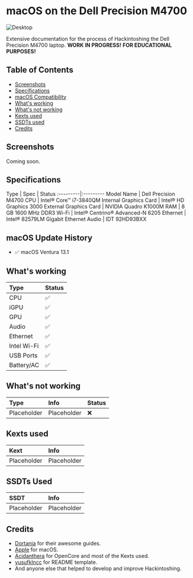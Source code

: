 # macOS on the Dell Precision M4700

![Desktop](/Images/Ventura%20Desktop.png)

Extensive documentation for the process of Hackintoshing the Dell Precision M4700 laptop. **WORK IN PROGRESS!**
**FOR EDUCATIONAL PURPOSES!**

## Table of Contents

- [Screenshots](https://github.com/extremegrief1/Lenovo_Legion_5_Hackintosh#screenshots)
- [Specifications](https://github.com/extremegrief1/Lenovo_Legion_5_Hackintosh#specifications)
- [macOS Compatibility](https://github.com/extremegrief1/Lenovo_Legion_5_Hackintosh#macos-update-history)
- [What's working](https://github.com/extremegrief1/Lenovo_Legion_5_Hackintosh#whats-working)
- [What's not working](https://github.com/extremegrief1/Lenovo_Legion_5_Hackintosh#whats-not-working)
- [Kexts used](https://github.com/extremegrief1/Lenovo_Legion_5_Hackintosh#Kexts-used)
- [SSDTs used](https://github.com/extremegrief1/Lenovo_Legion_5_Hackintosh#SSDTs-used)
- [Credits](https://github.com/extremegrief1/Lenovo_Legion_5_Hackintosh#credits)

## Screenshots

Coming soon.

## Specifications

Type | Spec | Status
:---------|:---------
Model Name | Dell Precision M4700
CPU | Intel® Core™ i7-3840QM
Internal Graphics Card | Intel® HD Graphics 3000
External Graphics Card | NVIDIA Quadro K1000M
RAM | 8 GB 1600 MHz DDR3
Wi-Fi | Intel® Centrino® Advanced-N 6205
Ethernet | Intel® 82579LM Gigabit Ethernet
Audio | IDT 92HD93BXX

## macOS Update History

- ✅ macOS Ventura 13.1

## What's working

Type | Status
:---------|:----------
CPU | ✅
iGPU | ✅
GPU | ✅
Audio | ✅
Ethernet | ✅
Intel Wi-Fi | ✅
USB Ports | ✅
Battery/AC | ✅

## What's not working

Type | Info | Status
:---------|:---------|:----------
Placeholder | Placeholder | ❌

## Kexts used

Kext | Info
:---------|:---------
Placeholder | Placeholder
  
## SSDTs Used
  
SSDT | Info
:---------|:---------
Placeholder | Placeholder

## Credits

- [Dortania](https://dortania.github.io) for their awesome guides.
- [Apple](https://www.apple.com) for macOS.
- [Acidanthera](https://github.com/acidanthera) for OpenCore and most of the Kexts used.
- [yusufklncc](https://github.com/yusufklncc) for README template.
- And anyone else that helped to develop and improve Hackintoshing.
